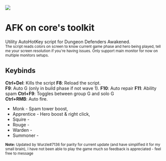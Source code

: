 
![](https://i.imgur.com/oZ3gHmt.png)
# AFK on core's toolkit  
Utility AutoHotKey script for Dungeon Defenders Awakened.  
<sub>The script reads colors on screen to know current game phase and hero being played, tell me your screen resolution if you're having issues. Only support main monitor for now on multiple monitors setups.</sub>
## Keybinds
**Ctrl+Del**: Kills the script
**F8**: Reload the script.  
**F9**: Auto G (only in build phase if not wave 1).
**F10**: Auto repair 
**F11**: Ability spam
**Ctrl+F9**: Toggles between group G and solo G  
**Ctrl+RMB**: Auto fire.  
- Monk - Spam tower boost,  
- Apprentice - Hero boost & right click,   
- Squire -
- Rouge - 
- Warden -
- Summoner - 

<sub>**Note:** Updated by Wurzle#7136 for parity for current update (and have simplified it for my small brain), I have not been able to play the game much so feedback is appreciated - feel free to message</sub>
